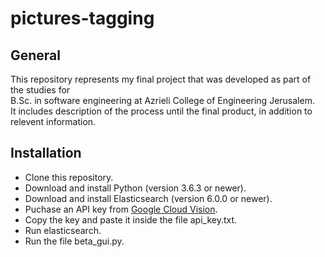 # pictures-tagging  
 ## General  
 This repository represents my final project that was developed as part of the studies for  
 B.Sc. in software engineering at Azrieli College of Engineering Jerusalem.  
 It includes description of the process until the final product, in addition to relevent information.  
   
 ## Installation  
 * Clone this repository.  
 * Download and install Python (version 3.6.3 or newer).  
 * Download and install Elasticsearch (version 6.0.0 or newer).  
 * Puchase an API key from [Google Cloud Vision](https://cloud.google.com/vision/).  
 * Copy the key and paste it inside the file api_key.txt.  
 * Run elasticsearch.  
 * Run the file beta_gui.py.  

